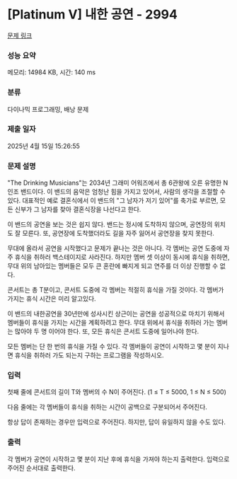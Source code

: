 # [Platinum V] 내한 공연 - 2994 

[문제 링크](https://www.acmicpc.net/problem/2994) 

### 성능 요약

메모리: 14984 KB, 시간: 140 ms

### 분류

다이나믹 프로그래밍, 배낭 문제

### 제출 일자

2025년 4월 15일 15:26:55

### 문제 설명

<p>"The Drinking Musicians"는 2034년 그래미 어워즈에서 총 6관왕에 오른 유명한 N인조 밴드이다. 이 밴드의 음악은 엄청난 힘을 가지고 있어서, 사람의 생각을 조절할 수 있다. 대표적인 예로 결혼식에서 이 밴드의 "그 남자가 저기 있어"를 축가로 부르면, 모든 신부가 그 남자를 찾아 결혼식장을 나선다고 한다.</p>

<p>이 밴드의 공연을 보는 것은 쉽지 않다. 밴드는 정시에 도착하지 않으며, 공연장의 위치도 잘 모른다. 또, 공연장에 도착했더라도 길을 자주 잃어서 공연장을 찾지 못한다.</p>

<p>무대에 올라서 공연을 시작했다고 문제가 끝나는 것은 아니다. 각 멤버는 공연 도중에 자주 휴식을 취하러 백스테이지로 사라진다. 하지만 멤버 셋 이상이 동시에 휴식을 취하면, 무대 위의 남아있는 멤버들은 모두 큰 혼란에 빠지게 되고 연주를 더 이상 진행할 수 없다.</p>

<p>콘서트는 총 T분이고, 콘서트 도중에 각 멤버는 적절히 휴식을 가질 것이다. 각 멤버가 가지는 휴식 시간은 미리 알고있다.</p>

<p>이 밴드의 내한공연을 30년만에 성사시킨 상근이는 공연을 성공적으로 마치기 위해서 멤버들이 휴식을 가지는 시간을 계획하려고 한다. 무대 위에서 휴식을 취하러 가는 멤버는 많아야 두 명 이어야 한다. 또, 모든 휴식은 콘서트 도중에 일어나야 한다.</p>

<p>모든 멤버는 단 한 번의 휴식을 가질 수 있다. 각 멤버들이 공연이 시작하고 몇 분이 지나면 휴식을 취하러 가도 되는지 구하는 프로그램을 작성하시오.</p>

### 입력 

 <p>첫째 줄에 콘서트의 길이 T와 멤버의 수 N이 주어진다. (1 ≤ T ≤ 5000, 1 ≤ N ≤ 500)</p>

<p>다음 줄에는 각 멤버들이 휴식을 취하는 시간이 공백으로 구분되어서 주어진다.</p>

<p>항상 답이 존재하는 경우만 입력으로 주어진다. 하지만, 답이 유일하지 않을 수도 있다. </p>

### 출력 

 <p>각 멤버가 공연이 시작하고 몇 분이 지난 후에 휴식을 가져야 하는지 출력한다. 입력으로 주어진 순서대로 출력한다.</p>

